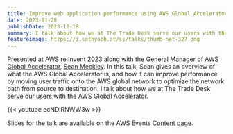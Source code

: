```yaml
---
title: Improve web application performance using AWS Global Accelerator (NET327)
date: 2023-11-28
publishDate: 2023-12-18
summary: I talk about how we at The Trade Desk serve our users with the AWS Global Accelerator. 
featureimage: https://i.sathyabh.at/ss/talks/thumb-net-327.png
---
```


Presented at AWS re:Invent 2023 along with the General Manager of [AWS Global Accelerator](https://aws.amazon.com/global-accelerator/), [Sean Meckley](https://www.linkedin.com/in/seanmeckley/). In this talk, Sean gives an overview of what the AWS Global Accelerator is, and how it can improve performance by moving user traffic onto the AWS global network to optimize the network path from source to destination. 
I talk about how we at The Trade Desk serve our users with the AWS Global Accelerator. 

{{< youtube ecNDlRNWW3w >}}

Slides for the talk are available on the AWS Events [Content page](https://aws.amazon.com/events/events-content/?awsf.filter-series=event-series%23reinvent&awsf.filter-year=*all&awsf.filter-session-type=*all&awsf.filter-level=*all&awsf.filter-topic=*all&awsf.filter-area-of-interest=*all&awsf.filter-industry=*all&awsf.filter-role=*all&awsf.filter-language=*all&cards.q=NET327&cards.q_operator=AND).